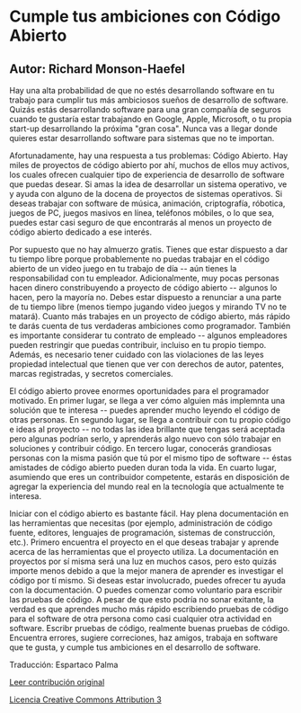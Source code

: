 Cumple tus ambiciones con Código Abierto
===================
Autor: Richard Monson-Haefel
-------------------

Hay una alta probabilidad de que no estés desarrollando software en tu trabajo para cumplir tus más ambiciosos sueños de desarrollo de software. Quizás estás desarrollando software para una gran compañía de seguros cuando te gustaría estar trabajando en Google, Apple, Microsoft, o tu propia start-up desarrollando la próxima "gran cosa". Nunca vas a llegar donde quieres estar desarrollando software para sistemas que no te importan.

Afortunadamente, hay una respuesta a tus problemas: Código Abierto. Hay miles de proyectos de código abierto por ahí, muchos de ellos muy activos, los cuales ofrecen cualquier tipo de experiencia de desarrollo de software que puedas desear. Si amas la idea de desarrollar un sistema operativo, ve y ayuda con alguno de la docena de proyectos de sistemas operativos. Si deseas trabajar con software de música, animación, criptografía, róbotica, juegos de PC, juegos masivos en línea, teléfonos móbiles, o lo que sea, puedes estar casi seguro de que encontrarás al menos un proyecto de código abierto dedicado a ese interés.

Por supuesto que no hay almuerzo gratis. Tienes que estar dispuesto a dar tu tiempo libre porque probablemente no puedas trabajar en el código abierto de un video juego en tu trabajo de día -- aún tienes la responsabilidad con tu empleador. Adicionalmente, muy pocas personas hacen dinero constribuyendo a proyecto de código abierto -- algunos lo hacen, pero la mayoría no. Debes estar dispuesto a renunciar a una parte de tu tiempo libre (menos tiempo jugando video juegos y mirando TV no te matará). Cuanto más trabajes en un proyecto de código abierto, más rápido te darás cuenta de tus verdaderas ambiciones como programador. También es importante considerar tu contrato de empleado -- algunos empleadores pueden restringir que puedas contribuir, incluiso en tu propio tiempo. Además, es necesario tener cuidado con las violaciones de las leyes propiedad intelectual que tienen que ver con derechos de autor, patentes, marcas registradas, y secretos comerciales.

El código abierto provee enormes oportunidades para el programador motivado. En primer lugar, se llega a ver cómo alguien más implemnta una solución que te interesa -- puedes aprender mucho leyendo el código de otras personas. En segundo lugar, se llega a contribuir con tu propio código e ideas al proyecto -- no todas las idea brillante que tengas será aceptada pero algunas podrían serlo, y aprenderás algo nuevo con sólo trabajar en soluciones y contribuir código. En tercero lugar, conocerás grandiosas personas con la misma pasión que tú por el mismo tipo de software -- éstas amistades de código abierto pueden duran toda la vida. En cuarto lugar, asumiendo que eres un contribuidor competente, estarás en disposición de agregar la experiencia del mundo real en la tecnología que actualmente te interesa.

Iniciar con el código abierto es bastante fácil. Hay plena documentación en las herramientas que necesitas (por ejemplo, administración de código fuente, editores, lenguajes de programación, sistemas de construcción, etc.). Primero  encuentra el proyecto en el que deseas trabajar y aprende acerca de las herramientas que el proyecto utiliza. La documentación en proyectos por sí misma será una luz en muchos casos, pero esto quizás importe menos debido a que la mejor manera de aprender es investigar el código por tí mismo. Si deseas estar involucrado, puedes ofrecer tu ayuda con la documentación. O puedes comenzar como voluntario para escribir las pruebas de código. A pesar de que esto podría no sonar exitante, la verdad es que aprendes mucho más rápido escribiendo pruebas de código para el software de otra persona como casi cualquier otra actividad en software. Escribr pruebas de código, realmente buenas pruebas de código. Encuentra errores, sugiere correciones, haz amigos, trabaja en software que te gusta, y cumple tus ambiciones en el desarrollo de software.


Traducción: Espartaco Palma

[Leer contribución original](http://programmer.97things.oreilly.com/wiki/index.php/Fulfill_Your_Ambitions_with_Open_Source)

[Licencia Creative Commons Attribution 3](http://creativecommons.org/licenses/by/3.0/us/deed.es)